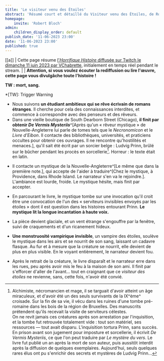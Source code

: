 ```yaml
---
title: 'Le visiteur venu des Étoiles'
abstract: 'Résumé court et détaillé du Visiteur venu des Étoiles, de Robert Bloch !'
homepage:
    invite: 'Robert Bloch'
admin:
    children_display_order: default
publish_date: '11-06-2023 23:00'
date: '11-06-2023 23:00'
published: true
---
```


[[a]]
| Cette page résume [l'_Horrifique Histoire_ diffusée sur Twitch le dimanche 11 juin 2023 par VChabrette](https://www.twitch.tv/videos/1843840499?t=01h12m32s), initialement en temps réel pendant le stream.
|
| **Attention, si vous voulez écouter la rediffusion ou lire l'œuvre, cette page vous divulgâche toute l'histoire !**

**TW : mort, sang.**

*[TW]: Trigger Warning

- Nous suivons **un étudiant ambitieux qui se rêve écrivain de romans étranges**. Il cherche pour cela des connaissances interdites, et commence à correspondre avec des penseurs et des rêveurs.
- Dans une vieille boutique de South Dearborn Street (Chicago), **il finit par obtenir _De Vermis Mysteriis_**^[Après qu'un « rêveur mystique » de Nouvelle-Angleterre lui parle de tomes tels que le _Necronomicon_ et le _Livre d'Eibon_. Il contacte des bibliothèques, universités, et praticiens occultes pour obtenir ces ouvrages. Il ne rencontre qu'hostilités et menaces.], qu'il sait été écrit par un sorcier belge : Ludvig Prinn, brûlé sur le bûcher pendant les procès en sorcellerie[^prinn]. Horreur : le texte était en latin.

[^prinn]: Alchimiste, nécromancien et mage, il se targuait d'avoir atteint un âge miraculeux, et d'avoir été un des seuls survivants de la IX^ème^ croisade. Sur la fin de sa vie, il vécu dans les ruines d'une tombe pré-romaine dans les bois de la région de Bruxelles. Des manuscrits prétendent qu'ils recevait la visite de serviteurs célestes.  
On ne revit jamais ces créatures après son arrestation par l'inquisition, et la tombe fut retrouvée totalement vide : tout son matériel, ses ressources  — tout avait disparu. L'inquisition tortura Prinn, sans succès. En prison avant son jugement pour imposture et sorcellerie, il écrivit _De Vermis Mysteriis_, ce que l'on peut traduire par _Le mystère du vers_. Le livre fut publié un an après la mort de son auteur, puis aussitôt interdit après la diffusion de quelques exemplaires. Aujourd'hui, seuls quelques rares élus ont pu s'enrichir des secrets et mystères de Ludvig Prinn…

- Il contacte un mystique de la Nouvelle-Angleterre^[Le même que dans la première note.], qui accepte de l'aider à traduire^[Chez le mystique, à Providence, dans Rhode Island. Le narrateur s'en va le rejoindre.]. L'ambiance est lourde, froide. Le mystique hésite, mais finit par accepter.
- En parcourant le livre, le mystique tombe sur une invocation qu'il croit être une convocation de l'un des « serviteurs invisibles envoyés par les étoiles » dont il est question dans les histoires entourant Prinn. **Le mystique lit la longue incantation à haute voix.**


- La pièce devient glaciale, et un vent étrange s'engouffre par la fenêtre, suivi de craquements et d'un ricanement hideux.
- **Une monstruosité vampirique invisible**, un vampire des étoiles, soulève le mystique dans les airs et se nourrit de son sang, laissant un cadavre flasque. Au fur et à mesure que la créature se nourrit, elle devient de plus en plus visible. En le voyant entièrement, le narrateur devient fou.


- Après le retrait de la créature, le livre disparaît et le narrateur erre dans les rues, peu après avoir mis le feu à la maison de son ami. Il finit par s'efforcer d'aller de l'avant… tout en craignant que ce _visiteur des étoiles_ ne revienne, sans, cette fois, n'avoir été convié.
